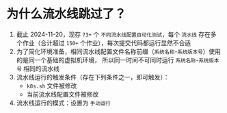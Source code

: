 # 为什么流水线跳过了？

1. 截止 2024-11-20，现存 `73+` 个 `不同流水线配置自动化测试`，每个 `流水线` 存在多个作业（合计超过 `150+` 个作业），每次提交代码都运行显然不合适
2. 为了简化环境准备，相同流水线配置文件名称前缀（`系统名称`-`系统版本号`）使用的是同一个基础的虚拟机环境，
   所以同一时间不可同时运行 `系统名称`-`系统版本号` 相同的流水线
3. 流水线运行的触发条件（存在下列条件之一，即可触发）：
    - `k8s.sh` 文件被修改
    - 当前流水线配置文件被修改
4. 流水线运行的模式：设置为 `手动运行`
